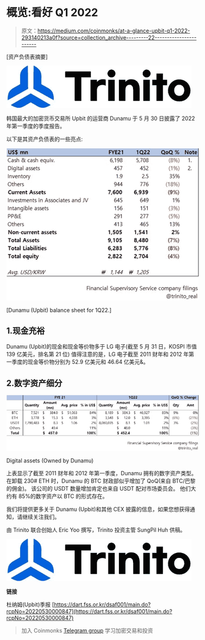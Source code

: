 # 概览:看好 Q1 2022

> 原文：<https://medium.com/coinmonks/at-a-glance-upbit-q1-2022-293140213a0f?source=collection_archive---------22----------------------->

[资产负债表摘要]

![](img/da5a89527a6f192e230058e002e94a39.png)

韩国最大的加密货币交易所 Upbit 的运营商 Dunamu 于 5 月 30 日披露了 2022 年第一季度的季度报告。

以下是其资产负债表的一些亮点:

![](img/cc44bc1aa70c8f2b7230c7cf45eb2cd0.png)

[Dunamu (Upbit) balance sheet for 1Q22.]

## 1.现金充裕

Dunamu (Upbit)的现金和现金等价物多于 LG 电子(截至 5 月 31 日，KOSPI 市值 139 亿美元，排名第 21 位)
值得注意的是，LG 电子截至 2011 财年和 2012 年第一季度的现金等价物分别为 52.9 亿美元和 46.64 亿美元&。

## 2.数字资产细分

![](img/f18bfdd6d24fd935791c58ad90c2a9a7.png)

Digital assets (Owned by Dunamu)

上表显示了截至 2011 财年和 2012 年第一季度，Dunamu 拥有的数字资产类型。
在卸载 230# ETH 时，Dunamu 的 BTC 财政部似乎增加了 QoQ(来自 BTC/巴黎的佣金)。
该公司的 USDT 数量增加肯定也来自 USDT 配对市场委员会。
他们大约有 85%的数字资产以 BTC 的形式存在。

我们将提供更多关于 Dunamu (Upbit)和其他 CEX 披露的信息，如果您想获得通知，请继续关注我们。

由 Trinito 联合创始人 Eric Yoo 撰写，Trinito 投资主管 SungPil Huh 供稿。

![](img/da5a89527a6f192e230058e002e94a39.png)

**链接**

杜纳姆(Upbit)季报
[https://dart.fss.or.kr/dsaf001/main.do?rcpNo=20220530000847](https://dart.fss.or.kr/dsaf001/main.do?rcpNo=20220530000847)

> 加入 Coinmonks [Telegram group](https://t.me/joinchat/Trz8jaxd6xEsBI4p) 学习加密交易和投资